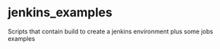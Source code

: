 # jenkins_examples
Scripts that contain build to create a jenkins environment plus some jobs examples
